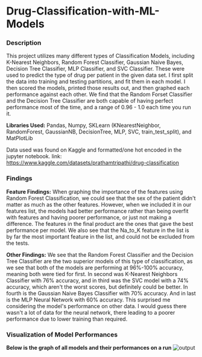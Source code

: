 # Drug-Classification-with-ML-Models
### Description
This project utilizes many different types of Classification Models, including K-Nearest Neighbors, Random Forest Classifier, Gaussian Naive Bayes, Decision Tree Classifier, MLP Classifier, and SVC Classifier. These were used to predict the type of drug per patient in the given data set. I first split the data into training and testing partitions, and fit them in each model. I then scored the models, printed those results out, and then graphed each performance against each other. We find that the Random Forset Classifier and the Decision Tree Classifier are both capable of having perfect performance most of the time, and a range of 0.96 - 1.0 each time you run it. 

**Libraries Used:** Pandas, Numpy, SKLearn (KNearestNeighbor, RandomForest, GaussianNB, DecisionTree, MLP, SVC, train_test_split), and MatPlotLib

Data used was found on Kaggle and formatted/one hot encoded in the jupyter notebook.
link: https://www.kaggle.com/datasets/prathamtripathi/drug-classification

### Findings
**Feature Findings:** When graphing the importance of the features using Random Forest Classification, we could see that the sex of the patient didn't matter as much as the other features. However, when we included it in our features list, the models had better performance rather than being overfit with features and having poorer performance, or just not making a difference. The features in the final product are the ones that gave the best performance per model. We also see that the Na_to_K feature in the list is by far the most important feature in the list, and could not be excluded from the tests.

**Other Findings:** We see that the Random Forest Classifier and the Decision Tree Classifier are the two superior models of this type of classification, as we see that both of the models are performing at 96%-100% accuracy, meaning both were tied for first. In second was K-Nearest Neighbors Classifier with 76% accuracy, and in third was the SVC model with a 74% accuracy, which aren't the worst scores, but definitely could be better. In fourth is the Gaussian Naive Bayes Classifier with 70% accuracy. And in last is the MLP Neural Network with 60% accuracy. This surprised me considering the model's performance on other data. I would guess there wasn't a lot of data for the neural network, there leading to a poorer performance due to lower training than required.

### Visualization of Model Performances
**Below is the graph of all models and their performances on a run**
![output](https://github.com/lcswnn/Drug-Classification-with-ML-Models/assets/118494460/422440fa-8dc5-4424-a288-6d2b7b7d955f)
